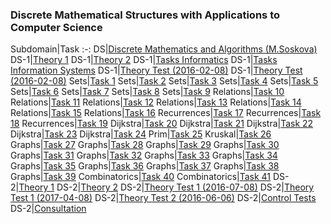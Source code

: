 ### Discrete Mathematical Structures with Applications to Computer Science

Subdomain|Task
:-:
DS|[Discrete Mathematics and Algorithms (M.Soskova)](https://github.com/andy489/Discrete_Structures/blob/master/assets/DS-1/Discrete%20Mathematics%20and%20Algorithms%20Notes%20(M.%20Soskova).pdf)
DS-1|[Theory 1](https://github.com/andy489/Discrete_Structures/blob/master/DS-1/Theory/DS-1%20Theory-1.pdf)
DS-1|[Theory 2](https://github.com/andy489/Discrete_Structures/blob/master/DS-1/Theory/DS-1%20Theory-2.pdf)
DS-1|[Tasks Informatics](https://github.com/andy489/Discrete_Structures/blob/master/assets/DS-1/DS1%20Tasks%201%20Inf.pdf)
DS-1|[Tasks Information Systems](https://github.com/andy489/Discrete_Structures/blob/master/assets/DS-1/DS1%20Tasks%201%20IS.pdf)
DS-1|[Theory Test (2016-02-08)](https://github.com/andy489/Discrete_Structures/blob/master/assets/DS-1/Theory%20Tests/DS1%20Theory%201%20Test%20(2016-02-08).pdf)
DS-1|[Theory Test (2016-02-08)](https://github.com/andy489/Discrete_Structures/blob/master/assets/DS-1/Theory%20Tests/DS1%20Theory%201%20Test%20(2016-02-08).pdf)
Sets|[Task 1](https://github.com/andy489/Discrete_Structures/blob/master/DS-1/Sets%20%5B1-9%5D/01.pdf)
Sets|[Task 2](https://github.com/andy489/Discrete_Structures/blob/master/DS-1/Sets%20[1-9]/02.pdf)
Sets|[Task 3](https://github.com/andy489/Discrete_Structures/blob/master/DS-1/Sets%20%5B1-9%5D/03.pdf)
Sets|[Task 4](https://github.com/andy489/Discrete_Structures/blob/master/DS-1/Sets%20%5B1-9%5D/04.pdf)
Sets|[Task 5](https://github.com/andy489/Discrete_Structures/blob/master/DS-1/Sets%20%5B1-9%5D/05.pdf)
Sets|[Task 6](https://github.com/andy489/Discrete_Structures/blob/master/DS-1/Sets%20%5B1-9%5D/06.pdf)
Sets|[Task 7](https://github.com/andy489/Discrete_Structures/blob/master/DS-1/Sets%20%5B1-9%5D/07.pdf)
Sets|[Task 8](https://github.com/andy489/Discrete_Structures/blob/master/DS-1/Sets%20%5B1-9%5D/08.pdf)
Sets|[Task 9](https://github.com/andy489/Discrete_Structures/blob/master/DS-1/Sets%20%5B1-9%5D/09.pdf)
Relations|[Task 10](https://github.com/andy489/Discrete_Structures/blob/master/DS-1/Relations%20%5B10-16%5D/10.pdf)
Relations|[Task 11](https://github.com/andy489/Discrete_Structures/blob/master/DS-1/Relations%20%5B10-16%5D/11.pdf)
Relations|[Task 12](https://github.com/andy489/Discrete_Structures/blob/master/DS-1/Relations%20%5B10-16%5D/12.pdf)
Relations|[Task 13](https://github.com/andy489/Discrete_Structures/blob/master/DS-1/Relations%20%5B10-16%5D/13.pdf)
Relations|[Task 14](https://github.com/andy489/Discrete_Structures/blob/master/DS-1/Relations%20%5B10-16%5D/14.pdf)
Relations|[Task 15](https://github.com/andy489/Discrete_Structures/blob/master/DS-1/Relations%20%5B10-16%5D/15.pdf)
Relations|[Task 16](https://github.com/andy489/Discrete_Structures/blob/master/DS-1/Relations%20%5B10-16%5D/16.pdf)
Recurrences|[Task 17](https://github.com/andy489/Discrete_Structures/blob/master/DS-1/Recurrences%20%5B17-19%5D/17.pdf)
Recurrences|[Task 18](https://github.com/andy489/Discrete_Structures/blob/master/DS-1/Recurrences%20%5B17-19%5D/18.pdf)
Recurrences|[Task 19](https://github.com/andy489/Discrete_Structures/blob/master/DS-1/Recurrences%20%5B17-19%5D/19.pdf)
Dijkstra|[Task 20](https://github.com/andy489/Discrete_Structures/blob/master/DS-1/Dijkstra%20%5B20-24%5D/20.pdf)
Dijkstra|[Task 21](https://github.com/andy489/Discrete_Structures/blob/master/DS-1/Dijkstra%20%5B20-24%5D/21.pdf)
Dijkstra|[Task 22](https://github.com/andy489/Discrete_Structures/blob/master/DS-1/Dijkstra%20%5B20-24%5D/22.pdf)
Dijkstra|[Task 23](https://github.com/andy489/Discrete_Structures/blob/master/DS-1/Dijkstra%20%5B20-24%5D/23.pdf)
Dijkstra|[Task 24](https://github.com/andy489/Discrete_Structures/blob/master/DS-1/Dijkstra%20%5B20-24%5D/24.pdf)
Prim|[Task 25](https://github.com/andy489/Discrete_Structures/blob/master/DS-1/Prim%20%5B25%5D/25.pdf)
Kruskal|[Task 26](https://github.com/andy489/Discrete_Structures/blob/master/DS-1/Kruskal%20%5B26%5D/26.pdf)
Graphs|[Task 27](https://github.com/andy489/Discrete_Structures/blob/master/DS-1/Graphs%20%5B27-39%5D/27.pdf)
Graphs|[Task 28](https://github.com/andy489/Discrete_Structures/blob/master/DS-1/Graphs%20%5B27-39%5D/28.pdf)
Graphs|[Task 29](https://github.com/andy489/Discrete_Structures/blob/master/DS-1/Graphs%20%5B27-39%5D/29.pdf)
Graphs|[Task 30](https://github.com/andy489/Discrete_Structures/blob/master/DS-1/Graphs%20%5B27-39%5D/30.pdf)
Graphs|[Task 31](https://github.com/andy489/Discrete_Structures/blob/master/DS-1/Graphs%20%5B27-39%5D/31.pdf)
Graphs|[Task 32](https://github.com/andy489/Discrete_Structures/blob/master/DS-1/Graphs%20%5B27-39%5D/32.pdf)
Graphs|[Task 33](https://github.com/andy489/Discrete_Structures/blob/master/DS-1/Graphs%20%5B27-39%5D/33.pdf)
Graphs|[Task 34](https://github.com/andy489/Discrete_Structures/blob/master/DS-1/Graphs%20%5B27-39%5D/34.pdf)
Graphs|[Task 35](https://github.com/andy489/Discrete_Structures/blob/master/DS-1/Graphs%20%5B27-39%5D/35.pdf)
Graphs|[Task 36](https://github.com/andy489/Discrete_Structures/blob/master/DS-1/Graphs%20%5B27-39%5D/36.pdf)
Graphs|[Task 37](https://github.com/andy489/Discrete_Structures/blob/master/DS-1/Graphs%20%5B27-39%5D/37.pdf)
Graphs|[Task 38](https://github.com/andy489/Discrete_Structures/blob/master/DS-1/Graphs%20%5B27-39%5D/38.pdf)
Graphs|[Task 39](https://github.com/andy489/Discrete_Structures/blob/master/DS-1/Graphs%20%5B27-39%5D/39.pdf)
Combinatorics|[Task 40](https://github.com/andy489/Discrete_Structures/blob/master/DS-1/Combinatorics%20%5B40-41%5D/40.pdf)
Combinatorics|[Task 41](https://github.com/andy489/Discrete_Structures/blob/master/DS-1/Combinatorics%20%5B40-41%5D/41.pdf)
DS-2|[Theory 1](https://github.com/andy489/Discrete_Structures/blob/master/DS-2/Theory/DS-2%20Theory-1.pdf)
DS-2|[Theory 2](https://github.com/andy489/Discrete_Structures/blob/master/DS-1/Theory/DS-1%20Theory-2.pdf)
DS-2|[Theory Test 1 (2016-07-08)](https://github.com/andy489/Discrete_Structures/blob/master/assets/DS-2/Theory%20Tests/DS2%20Test%201%20(2016-07-08).pdf)
DS-2|[Theory Test 1 (2017-04-08)](https://github.com/andy489/Discrete_Structures/blob/master/assets/DS-2/Theory%20Tests/DS2%20Test%201%20(2017-04-08).pdf)
DS-2|[Theory Test 2 (2016-06-06)](https://github.com/andy489/Discrete_Structures/blob/master/assets/DS-2/Theory%20Tests/DS2%20Test%202%20(2016-06-06).pdf)
DS-2|[Control Tests](https://github.com/andy489/Discrete_Structures/blob/master/assets/DS-2/DS2%20Control%20Test%20Tasks.pdf)
DS-2|[Consultation](https://github.com/andy489/Discrete_Structures/blob/master/assets/DS-2/DS2%20Consultation.pdf)
